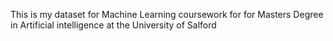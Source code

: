 
This is my dataset for Machine Learning coursework for for Masters Degree in
Artificial intelligence at the University of Salford
